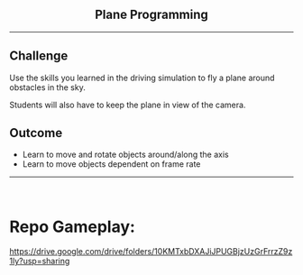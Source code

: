 <h2 style="text-align: center"> Plane Programming </h2>

---

## Challenge

Use the skills you learned in the driving simulation to fly a plane around obstacles in the sky.

Students will also have to keep the plane in view of the camera.


## Outcome
* Learn to move and rotate objects around/along the axis
* Learn to move objects dependent on frame rate


---
<br>

# Repo Gameplay: 
https://drive.google.com/drive/folders/10KMTxbDXAJiJPUGBjzUzGrFrrzZ9z1ly?usp=sharing